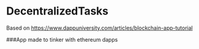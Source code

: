 # DecentralizedTasks
Based on https://www.dappuniversity.com/articles/blockchain-app-tutorial

###App made to tinker with ethereum dapps
